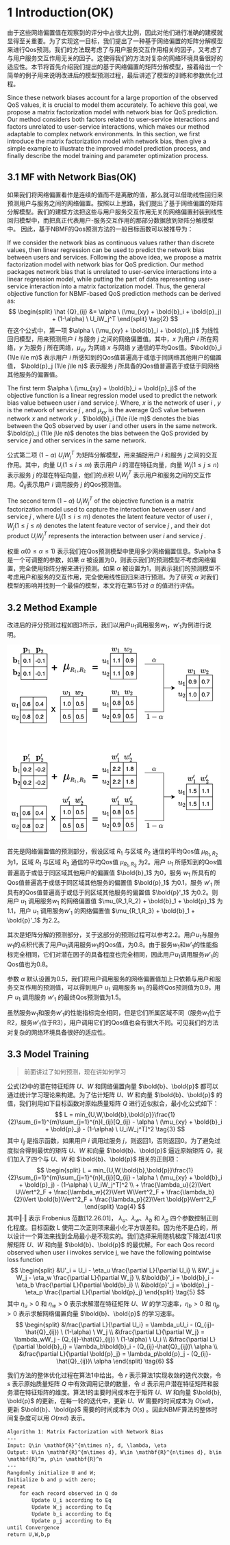 # 1 Introduction(OK)

由于这些网络偏置值在观察到的评分中占很大比例，因此对他们进行准确的建模就显得至关重要。为了实现这一目标，我们提出了一种基于网络偏置的矩阵分解模型来进行Qos预测。我们的方法既考虑了与用户服务交互作用相关的因子，又考虑了与用户服务交互作用无关的因子。这使得我们的方法对复杂的网络环境具备很好的适应性。本节将首先介绍我们提出的基于网络偏置的矩阵分解模型，接着给出一个简单的例子用来说明改进后的模型预测过程，最后讲述了模型的训练和参数优化过程。



Since these network biases account for a large proportion of the observed QoS values, it is crucial to model them accurately. To achieve this goal, we propose a matrix factorization model with network bias for QoS prediction. Our method considers both factors related to user-service interactions and factors unrelated to user-service interactions, which makes our method adaptable to complex network environments. In this section, we first introduce the matrix factorization model with network bias, then give a simple example to illustrate the improved model prediction process, and finally describe the model training and parameter optimization process.



## 3.1 MF with Network Bias(OK)

如果我们将网络偏置看作是连续的值而不是离散的值，那么就可以借助线性回归来预测用户与服务之间的网络偏置。按照以上思路，我们提出了基于网络偏置的矩阵分解模型。我们的建模方法把这些与用户服务交互作用无关的网络偏置封装到线性回归模型中，而把真正代表用户-服务交互作用的那部分数据放到矩阵分解模型中。 因此，基于NBMF的Qos预测方法的一般目标函数可以被推导为：



If we consider the network bias as continuous values rather than discrete values, then linear regression can be used to predict the network bias between users and services. Following the above idea, we propose a matrix factorization model with network bias for QoS prediction. Our method packages network bias that is unrelated to user-service interactions into a linear regression model, while putting the part of data representing user-service interaction into a matrix factorization model. Thus, the general objective function for NBMF-based QoS prediction methods can be derived as:
$$
\begin{split}
\hat {Q}_{ij} &= \alpha \ (\mu_{xy} + \bold{b}_i + \bold{p}_j) + (1-\alpha) \ U_iW_j^T
\end{split}
\tag{2}
$$
在这个公式中，第一项 $\alpha \ (\mu_{xy} + \bold{b}_i + \bold{p}_j)$ 为线性回归模型，用来预测用户 $i$ 与服务 $j$ 之间的网络偏置值。其中，$x$ 为用户 $i$ 所在网络，$y$ 为服务 $j$ 所在网络，$\mu_{xy}$ 为网络 $x$ 与网络 $y$ 通信的平均Qos值。$\bold{b}_i (1\le i\le m)$ 表示用户 $i$ 所感知到的Qos值普遍高于或低于同网络其他用户的偏置值， $\bold{p}_j (1\le j\le n)$ 表示服务 $j$ 所具备的Qos值普遍高于或低于同网络其他服务的偏置值。



The first term $\alpha \ (\mu_{xy} + \bold{b}_i + \bold{p}_j)$ of the objective function is a linear regression model used to predict the network bias value between user $i$ and service $j$. Where, $x$ is the network of user $i$ , $y$ is the network of service $j$ , and $\mu_{xy}$ is the average QoS value between network $x$ and network $y$ . $\bold{b}_i (1\le i\le m)$ denotes the bias between the QoS observed by user $i$ and other users in the same network. $\bold{p}_j (1\le j\le n)$ denotes the bias between the QoS provided by service $j$ and other services in the same network. 



公式第二项 $(1-\alpha) \ U_iW_j^T$ 为矩阵分解模型，用来捕捉用户 $i$ 和服务 $j$ 之间的交互作用。其中，向量 $U_i (1\le i\le m)$ 表示用户 $i$ 的潜在特征向量，向量 $W_j (1\le j\le n)$ 表示服务 $j$ 的潜在特征向量，他们的点积 $U_iW_j^T$ 表示用户和服务之间的交互作用。$\hat{Q}_{ij}$表示用户 $i$ 调用服务 $j$ 的Qos预测值。



The second term $(1-\alpha) \ U_iW_j^T$ of the objective function is a matrix factorization model used to capture the interaction between user $i$ and service $j$ , where $U_i (1\le i\le m)$ denotes the latent feature vector of user $i$ , $W_j (1\le j\le n)$ denotes the latent feature vector of service $j$ , and their dot product $U_iW_j^T$ represents the interaction between user $i$ and service $j$ .



权重 $\alpha (0\le\alpha\le 1)$ 表示我们在Qos预测模型中使用多少网络偏置信息。$\alpha $ 是一个可调整的参数，如果 $\alpha$ 被设置为0，则表示我们的预测模型不考虑网络偏置，完全使用矩阵分解来进行预测。如果 $\alpha$ 被设置为1，则表示我们的预测模型不考虑用户和服务的交互作用，完全使用线性回归来进行预测。为了研究 $\alpha$ 对我们模型的影响并找到一个最佳的模型，本文将在第5节对 $\alpha$ 的值进行评估。







## 3.2 Method Example

改进后的评分预测过程如图3所示，我们以用户$u_1$调用服务$w_1$，$w'_1$为例进行说明。

<img src="image-20220221205934413.png" alt="image-20220221205934413" style="zoom:67%;" />

首先是网络偏置值的预测部分，假设区域 $R_1$ 与区域 $R_2$ 通信的平均Qos值 $\mu_{R_1,R_2}$ 为1，区域 $R_1$ 与区域 $R_3$ 通信的平均Qos值 $\mu_{R_1,R_3}$ 为2。用户 $u_1$ 所感知到的Qos值普遍高于或低于同区域其他用户的偏置值 $\bold{b}_1$ 为0，服务 $w_1$ 所具有的Qos值普遍高于或低于同区域其他服务的偏置值 $\bold{p}_1$ 为0.1，服务 $w'_1$ 所具有的Qos值普遍高于或低于同区域其他服务的偏置值 $\bold{p}'_1$ 为0.2。则用户 $u_1$ 调用服务$w_1$ 的网络偏置值 $\mu_{R_1,R_2} + \bold{b}_1 + \bold{p}_1$ 为1.1，用户 $u_1$ 调用服务$w'_1$ 的网络偏置值 $\mu_{R_1,R_3} + \bold{b}_1 + \bold{p}'_1$ 为2.2。

其次是矩阵分解的预测部分，关于这部分的预测过程可以参考2.2。用户$u_1$与服务$w_1$的点积代表了用户$u_1$调用服务$w_1$的Qos值，为0.8。由于服务$w_1$和$w'_1$的性能指标完全相同，它们对潜在因子的具备程度也完全相同，因此用户$u_1$调用服务$w'_1$的Qos值也为0.8。

参数 $\alpha$ 默认设置为0.5，我们将用户调用服务的网络偏置值加上只依赖与用户和服务交互作用的预测值，可以得到用户 $u_1$ 调用服务 $w_1$ 的最终Qos预测值为0.9，用户 $u_1$ 调用服务 $w'_1$ 的最终Qos预测值为1.5。

虽然服务$w_1$和服务$w'_1$的性能指标完全相同，但是它们所属区域不同（服务$w_1$位于R2，服务$w'_1$位于R3），用户调用它们的Qos值也会有很大不同。可见我们的方法对复杂的网络环境具备很好的适应性。

## 3.3 Model Training

> 前面讲过了如何预测，现在讲如何学习

公式(2)中的潜在特征矩阵 $U、W$ 和网络偏置向量 $\bold{b}、\bold{p}$ 都可以通过统计学习理论来构建。为了估计矩阵 $U、W$ 和向量 $\bold{b}、\bold{p}$ 的值，我们利用如下目标函数对原始质量矩阵 $Q$ 进行近似拟合，最小化公式如下：
$$
L = min_{U,W,\bold{b},\bold{p}}\frac{1}{2}\sum_{i=1}^{m}\sum_{j=1}^{n}I_{ij}[Q_{ij} - \alpha \ (\mu_{xy} + \bold{b}_i + \bold{p}_j) - (1-\alpha) \ U_iW_j^T]^2 \tag{3}
$$
其中 $I_{ij}$ 是指示函数，如果用户 $i$ 调用过服务 $j$，则返回1，否则返回0。为了避免过度拟合得到最优的矩阵 $U、W$ 和向量 $\bold{b}、\bold{p}$ 逼近原始矩阵 $Q$，我们加入了四个与 $U、W$ 和 $\bold{b}、\bold{p}$ 相关的正则项：
$$
\begin{split}
L = min_{U,W,\bold{b},\bold{p}}\frac{1}{2}\sum_{i=1}^{m}\sum_{j=1}^{n}I_{ij}[Q_{ij} - \alpha \ (\mu_{xy} + \bold{b}_i + \bold{p}_j) - (1-\alpha) \ U_iW_j^T]^2 \\ + \frac{\lambda_u}{2}\Vert U\Vert^2_F + \frac{\lambda_w}{2}\Vert W\Vert^2_F + \frac{\lambda_b}{2}\Vert \bold{b}\Vert^2_F + \frac{\lambda_p}{2}\Vert \bold{p}\Vert^2_F
\end{split}
\tag{4}
$$
其中$\Vert \cdot \Vert$ 表示 Frobenius 范数[12.26.01]， $\lambda_u$、$\lambda_w$、$\lambda_b$ 和 $\lambda_p$ 四个参数控制正则化程度。目标函数 L 使用二次正则项来最小化平方误差和。因为他不是凸的，所以设计一个算法来找到全局最小是不现实的。我们选择采用随机梯度下降法[41]求解矩阵 $U、W$ 和向量 $\bold{b}、\bold{p}$ 的最优解。For each Qos record observed when user i invokes service j, we have the following pointwise loss function
$$
\begin{split}
&U'_i = U_i - \eta_u \frac{\partial L}{\partial U_i} \\
&W'_j = W_j - \eta_w \frac{\partial L}{\partial W_j} \\
&\bold{b}'_i = \bold{b}_i - \eta_b \frac{\partial L}{\partial \bold{b}_i} \\
&\bold{p}'_j = \bold{p}_j - \eta_p \frac{\partial L}{\partial \bold{p}_j}
\end{split}
\tag{5}
$$
其中 $\eta_u > 0$ 和 $\eta_w > 0$ 表示求解潜在特征矩阵 $U、W$ 的学习速率，$\eta_b > 0$ 和 $\eta_p > 0$ 表示求解网络偏置向量 $\bold{b}、\bold{p}$ 的学习速率。
$$
\begin{split}
&\frac{\partial L}{\partial U_i} = \lambda_uU_i - (Q_{ij}-\hat{Q}_{ij}) \ (1-\alpha) \ W_j \\
&\frac{\partial L}{\partial W_j} = \lambda_wW_j - (Q_{ij}-\hat{Q}_{ij}) \ (1-\alpha) \ U_i \\
&\frac{\partial L}{\partial \bold{b}_i} = \lambda_b\bold{b}_i - (Q_{ij}-\hat{Q}_{ij})\ \alpha \\
&\frac{\partial L}{\partial \bold{p}_j} = \lambda_p\bold{p}_j - (Q_{ij}-\hat{Q}_{ij})\ \alpha
\end{split}
\tag{6}
$$

我们方法的整体优化过程在算法1中给出。令 $r$ 表示算法1实现收敛的迭代次数，令 $s$ 表示原始质量矩阵 $Q$ 中有效调用记录的数量，令 $d$ 表示用户潜在特征矩阵和服务潜在特征矩阵的维度。算法1的主要时间成本在于矩阵 $U、W$ 和向量 $\bold{b}, \bold{p}$ 的更新，在每一轮的迭代中，更新 $U、W$ 需要的时间成本为 $O(sd)$，更新 $\bold{b}、\bold{p}$ 需要的时间成本为 $O(s)$ 。因此NBMF算法的整体时间复杂度可以用 $O(rsd)$ 表示。



```pseudocode
Algorithm 1: Matrix Factorization with Network Bias
---
Input: Q\in \mathbf{R}^{m\times n}, d, \lambda, \eta
Output: U\in \mathbf{R}^{m\times d}, W\in \mathbf{R}^{n\times d}, b\in \mathbf{R}^m, p\in \mathbf{R}^n
---
Rangdomly initialize U and W;
Initialize b and p with zero;
repeat
	for each record observed in Q do
		Update U_i according to Eq
		Update W_j according to Eq
		Update b_i according to Eq
		Update p_j according to Eq
until Convergence
return U,W,b,p		
```

